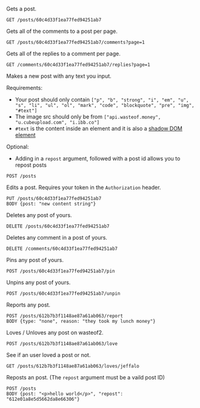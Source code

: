 Gets a post.

`GET /posts/60c4d33f1ea77fed94251ab7`

Gets all of the comments to a post per page.

`GET /posts/60c4d33f1ea77fed94251ab7/comments?page=1`

Gets all of the replies to a comment per page.

`GET /comments/60c4d33f1ea77fed94251ab7/replies?page=1`

Makes a new post with any text you input.

Requirements:
- Your post should only contain `["p", "b", "strong", "i", "em", "u", "s", "li", "ul", "ol", "mark", "code", "blockquote", "pre", "img", "#text"]`
- The image src should only be from `["api.wasteof.money", "u.cubeupload.com", "i.ibb.co"]`
- `#text` is the content inside an element and it is also a [shadow DOM element](https://web.dev/shadowdom-v1/)

Optional:
- Adding in a `repost` argument, followed with a post id allows you to repost posts

`POST /posts`

Edits a post. Requires your token in the `Authorization` header.

```
PUT /posts/60c4d33f1ea77fed94251ab7
BODY {post: "new content string"}
```

Deletes any post of yours.

`DELETE /posts/60c4d33f1ea77fed94251ab7`

Deletes any comment in a post of yours.

`DELETE /comments/60c4d33f1ea77fed94251ab7`

Pins any post of yours.

`POST /posts/60c4d33f1ea77fed94251ab7/pin`

Unpins any post of yours.

`POST /posts/60c4d33f1ea77fed94251ab7/unpin`

Reports any post.

```
POST /posts/612b7b3f1148ae87a61ab063/report
BODY {type: "none", reason: "they took my lunch money"}
```

Loves / Unloves any post on wasteof2.

`POST /posts/612b7b3f1148ae87a61ab063/love`

See if an user loved a post or not.

`GET /posts/612b7b3f1148ae87a61ab063/loves/jeffalo`

Reposts an post. (The `repost` argument must be a vaild post ID)

```
POST /posts
BODY {post: "<p>hello world</p>", "repost": "612e01a8e5d5662da8e66306"}
```
